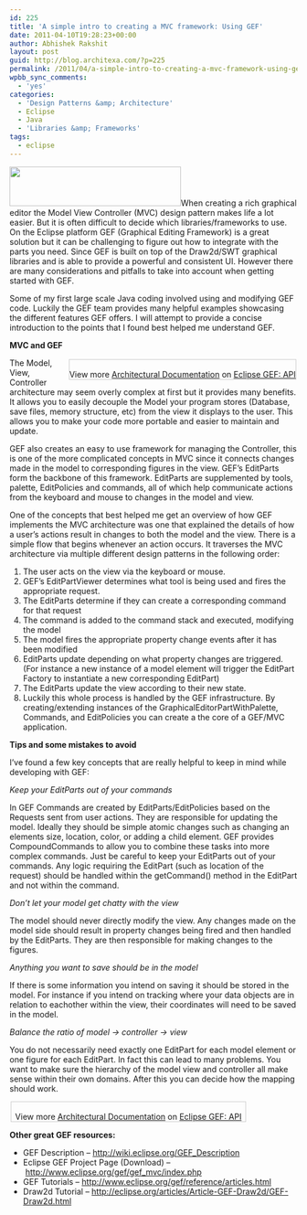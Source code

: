 ```yaml
---
id: 225
title: 'A simple intro to creating a MVC framework: Using GEF'
date: 2011-04-10T19:28:23+00:00
author: Abhishek Rakshit
layout: post
guid: http://blog.architexa.com/?p=225
permalink: /2011/04/a-simple-intro-to-creating-a-mvc-framework-using-gef/
wpbb_sync_comments:
  - 'yes'
categories:
  - 'Design Patterns &amp; Architecture'
  - Eclipse
  - Java
  - 'Libraries &amp; Frameworks'
tags:
  - eclipse
---
```

<!--S-ButtonZ 1.1.5 Start-->

<div style="float: left; width: 42px; padding-right: 10px; margin: 0 -52px 0 0; position: relative; left: -62px; top: 8px">
</div>

<!--S-ButtonZ 1.1.5 End-->

[<img src="{{site.baseurl}}/assets/uploads/2011/03/logo-300x69.jpg" alt="" title="logo" width="300" height="69" class="alignright size-medium wp-image-229" srcset="{{site.baseurl}}/assets/uploads/2011/03/logo-300x69.jpg 300w, {{site.baseurl}}/assets/uploads/2011/03/logo.jpg 499w" sizes="(max-width: 300px) 100vw, 300px" />]({{site.baseurl}}/assets/uploads/2011/03/logo.jpg)When creating a rich graphical editor the Model View Controller (MVC) design pattern makes life a lot easier. But it is often difficult to decide which libraries/frameworks to use. On the Eclipse platform GEF (Graphical Editing Framework) is a great solution but it can be challenging to figure out how to integrate with the parts you need. Since GEF is built on top of the Draw2d/SWT graphical libraries and is able to provide a powerful and consistent UI. However there are many considerations and pitfalls to take into account when getting started with GEF.

Some of my first large scale Java coding involved using and modifying GEF code. Luckily the GEF team provides many helpful examples showcasing the different features GEF offers. I will attempt to provide a concise introduction to the points that I found best helped me understand GEF.
  
<!--more-->

**MVC and GEF**

<div style="margin: 2px; border: 1px solid #ccc; float: right;">
  <br /><span>View more <a target='_blank' href='http://www.codemaps.org'>Architectural Documentation</a> on <a target='_blank' href='http://www.codemaps.org/s/Eclipse_GEF__API'>Eclipse GEF: API</a> </span>
</div>

The Model, View, Controller architecture may seem overly complex at first but it provides many benefits. It allows you to easily decouple the Model your program stores (Database, save files, memory structure, etc) from the view it displays to the user. This allows you to make your code more portable and easier to maintain and update.

GEF also creates an easy to use framework for managing the Controller, this is one of the more complicated concepts in MVC since it connects changes made in the model to corresponding figures in the view. GEF&#8217;s EditParts form the backbone of this framework. EditParts are supplemented by tools, palette, EditPolicies and commands, all of which help communicate actions from the keyboard and mouse to changes in the model and view.

One of the concepts that best helped me get an overview of how GEF implements the MVC architecture was one that explained the details of how a user&#8217;s actions result in changes to both the model and the view. There is a simple flow that begins whenever an action occurs. It traverses the MVC architecture via multiple different design patterns in the following order:

  1. The user acts on the view via the keyboard or mouse.
  2. GEF&#8217;s EditPartViewer determines what tool is being used and fires the appropriate request.
  3. The EditParts determine if they can create a corresponding command for that request
  4. The command is added to the command stack and executed, modifying the model
  5. The model fires the appropriate property change events after it has been modified
  6. EditParts update depending on what property changes are triggered. (For instance a new instance of a model element will trigger the EditPart Factory to instantiate a new corresponding EditPart)
  7. The EditParts update the view according to their new state.
  8. Luckily this whole process is handled by the GEF infrastructure. By creating/extending instances of the GraphicalEditorPartWithPalette, Commands, and EditPolicies you can create a the core of a GEF/MVC application.

**Tips and some mistakes to avoid**
  
I&#8217;ve found a few key concepts that are really helpful to keep in mind while developing with GEF:

_Keep your EditParts out of your commands_
  
In GEF Commands are created by EditParts/EditPolicies based on the Requests sent from user actions. They are responsible for updating the model. Ideally they should be simple atomic changes such as changing an elements size, location, color, or adding a child element. GEF provides CompoundCommands to allow you to combine these tasks into more complex commands. Just be careful to keep your EditParts out of your commands. Any logic requiring the EditPart (such as location of the request) should be handled within the getCommand() method in the EditPart and not within the command.

_Don&#8217;t let your model get chatty with the view_
  
The model should never directly modify the view. Any changes made on the model side should result in property changes being fired and then handled by the EditParts. They are then responsible for making changes to the figures.

_Anything you want to save should be in the model_
  
If there is some information you intend on saving it should be stored in the model. For instance if you intend on tracking where your data objects are in relation to eachother within the view, their coordinates will need to be saved in the model.

_Balance the ratio of model -> controller -> view_
  
You do not necessarily need exactly one EditPart for each model element or one figure for each EditPart. In fact this can lead to many problems. You want to make sure the hierarchy of the model view and controller all make sense within their own domains. After this you can decide how the mapping should work.

<div style="text-align:center;">
  <div style="margin: 2px; border: 1px solid #ccc; width:410px;">
    <br /><span>View more <a target='_blank' href='http://www.codemaps.org'>Architectural Documentation</a> on <a target='_blank' href='http://www.codemaps.org/s/Eclipse_GEF__API'>Eclipse GEF: API</a> </span>
  </div>
</div>

**Other great GEF resources:**

  * GEF Description &#8211; <http://wiki.eclipse.org/GEF_Description>
  * Eclipse GEF Project Page (Download) &#8211; <http://www.eclipse.org/gef/gef_mvc/index.php>
  * GEF Tutorials &#8211; <http://www.eclipse.org/gef/reference/articles.html>
  * Draw2d Tutorial &#8211; <http://eclipse.org/articles/Article-GEF-Draw2d/GEF-Draw2d.html>

<div style="clear:both;">
  &nbsp;
</div>